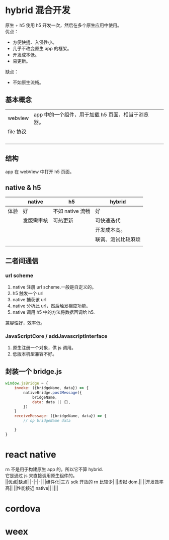 # hybrid 混合开发

原生 + h5
使用 h5 开发一次，然后在多个原生应用中使用。  
优点：

- 方便快捷、入侵性小。
- 几乎不改变原生 app 的框架。
- 开发成本低。
- 易更新。

缺点：

- 不如原生流畅。

## 基本概念

|           |                                                    |     |
| --------- | -------------------------------------------------- | --- |
| webview   | app 中的一个组件，用于加载 h5 页面，相当于浏览器。 |     |
| file 协议 |                                                    |     |
|           |                                                    |     |
|           |                                                    |     |
|           |                                                    |     |
|           |                                                    |     |

## 结构

app 在 webView 中打开 h5 页面。

## native & h5

|      | native     | h5               | hybrid             |
| ---- | ---------- | ---------------- | ------------------ |
| 体验 | 好         | 不如 native 流畅 | 好                 |
|      | 发版需审核 | 可热更新         | 可快速迭代         |
|      |            |                  | 开发成本高。       |
|      |            |                  | 联调、测试比较麻烦 |
|      |            |                  |                    |

## 二者间通信

### url scheme

1. native 注册 url scheme.一般是自定义的。
2. h5 触发一个 url
3. native 捕获该 url
4. native 分析此 url，然后触发相应功能。
5. native 调用 h5 中的方法将数据回调给 h5.

兼容性好，效率低。

### JavaScriptCore / addJavascriptInterface

1. 原生注册一个对象，供 js 调用。
2. 低版本机型兼容不好。

## 封装一个 bridge.js

```js
window.jsBridge = {
    invoke: ({bridgeName, data}) => {
        nativeBridge.postMessage({
            bridgeName,
            data: data || {},
        })
    }
    receiveMessage: ({bridgeName, data}) => {
        // op bridgeName data

    }
}
```

# react native

rn 不是用于构建原生 app 的。所以它不算 hybrid.  
它是通过 js 来直接调用原生组件的。  
||优点|缺点|
|-|-|-|
||组件化|三方 sdk 开放的 rn 比较少|
||虚拟 dom.||
||开发效率高||
||性能接近 native||
||||

# cordova

# weex
